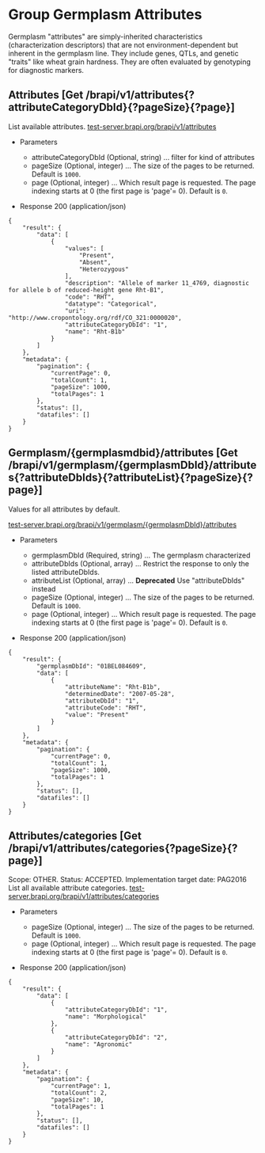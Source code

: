 # Group Germplasm Attributes
Germplasm "attributes" are simply-inherited characteristics (characterization descriptors) that are not environment-dependent but 
inherent in the germplasm line.  They include genes, QTLs, and genetic "traits" like wheat grain 
hardness.  They are often evaluated by genotyping for diagnostic markers.





## Attributes [Get /brapi/v1/attributes{?attributeCategoryDbId}{?pageSize}{?page}]

 List available attributes.
<a href="https://test-server.brapi.org/brapi/v1/attributes"> test-server.brapi.org/brapi/v1/attributes</a>  

+ Parameters
    + attributeCategoryDbId (Optional, string) ... filter for kind of attributes
    + pageSize (Optional, integer) ... The size of the pages to be returned. Default is `1000`.
    + page (Optional, integer) ... Which result page is requested. The page indexing starts at 0 (the first page is 'page'= 0). Default is `0`.


+ Response 200 (application/json)
```
{
    "result": {
        "data": [
            {
                "values": [
                    "Present",
                    "Absent",
                    "Heterozygous"
                ],
                "description": "Allele of marker 11_4769, diagnostic for allele b of reduced-height gene Rht-B1",
                "code": "RHT",
                "datatype": "Categorical",
                "uri": "http://www.cropontology.org/rdf/CO_321:0000020",
                "attributeCategoryDbId": "1",
                "name": "Rht-B1b"
            }
        ]
    },
    "metadata": {
        "pagination": {
            "currentPage": 0,
            "totalCount": 1,
            "pageSize": 1000,
            "totalPages": 1
        },
        "status": [],
        "datafiles": []
    }
}
```

## Germplasm/{germplasmdbid}/attributes [Get /brapi/v1/germplasm/{germplasmDbId}/attributes{?attributeDbIds}{?attributeList}{?pageSize}{?page}]

Values for all attributes by default.

<a href="https://test-server.brapi.org/brapi/v1/germplasm"> test-server.brapi.org/brapi/v1/germplasm/{germplasmDbId}/attributes</a> 

+ Parameters
    + germplasmDbId (Required, string) ... The germplasm characterized
    + attributeDbIds (Optional, array) ... Restrict the response to only the listed attributeDbIds.
    + attributeList (Optional, array) ... **Deprecated** Use "attributeDbIds" instead
    + pageSize (Optional, integer) ... The size of the pages to be returned. Default is `1000`.
    + page (Optional, integer) ... Which result page is requested. The page indexing starts at 0 (the first page is 'page'= 0). Default is `0`.


+ Response 200 (application/json)
```
{
    "result": {
        "germplasmDbId": "01BEL084609",
        "data": [
            {
                "attributeName": "Rht-B1b",
                "determinedDate": "2007-05-28",
                "attributeDbId": "1",
                "attributeCode": "RHT",
                "value": "Present"
            }
        ]
    },
    "metadata": {
        "pagination": {
            "currentPage": 0,
            "totalCount": 1,
            "pageSize": 1000,
            "totalPages": 1
        },
        "status": [],
        "datafiles": []
    }
}
```

## Attributes/categories [Get /brapi/v1/attributes/categories{?pageSize}{?page}]

 Scope: OTHER. Status: ACCEPTED.
Implementation target date: PAG2016
List all available attribute categories.
<a href="https://test-server.brapi.org/brapi/v1/attributes"> test-server.brapi.org/brapi/v1/attributes/categories</a> 

+ Parameters
    + pageSize (Optional, integer) ... The size of the pages to be returned. Default is `1000`.
    + page (Optional, integer) ... Which result page is requested. The page indexing starts at 0 (the first page is 'page'= 0). Default is `0`.


+ Response 200 (application/json)
```
{
    "result": {
        "data": [
            {
                "attributeCategoryDbId": "1",
                "name": "Morphological"
            },
            {
                "attributeCategoryDbId": "2",
                "name": "Agronomic"
            }
        ]
    },
    "metadata": {
        "pagination": {
            "currentPage": 1,
            "totalCount": 2,
            "pageSize": 10,
            "totalPages": 1
        },
        "status": [],
        "datafiles": []
    }
}
```